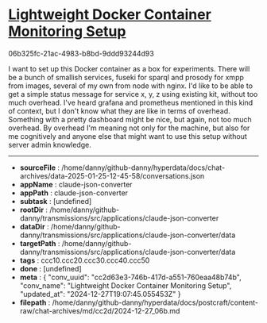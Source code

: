 # [Lightweight Docker Container Monitoring Setup](https://claude.ai/chat/cc2d63e3-746b-417d-a551-760eaa48b74b)

06b325fc-21ac-4983-b8bd-9ddd93244d93

I want to set up this Docker container as a box for experiments. There will be a bunch of smallish services, fuseki for sparql and prosody for xmpp from images, several of my own from node with nginx. I'd like to be able to get a simple status message for service x, y, z using existing kit, without too much overhead. I've heard grafana and prometheus mentioned in this kind of context, but I don't know what they are like in terms of overhead. Something with a pretty dashboard might be nice, but again, not too much overhead. By overhead I'm meaning not only for the machine, but also for me cognitively and anyone else that might want to use this setup without server admin knowledge.

---

* **sourceFile** : /home/danny/github-danny/hyperdata/docs/chat-archives/data-2025-01-25-12-45-58/conversations.json
* **appName** : claude-json-converter
* **appPath** : claude-json-converter
* **subtask** : [undefined]
* **rootDir** : /home/danny/github-danny/transmissions/src/applications/claude-json-converter
* **dataDir** : /home/danny/github-danny/transmissions/src/applications/claude-json-converter/data
* **targetPath** : /home/danny/github-danny/transmissions/src/applications/claude-json-converter/data
* **tags** : ccc10.ccc20.ccc30.ccc40.ccc50
* **done** : [undefined]
* **meta** : {
  "conv_uuid": "cc2d63e3-746b-417d-a551-760eaa48b74b",
  "conv_name": "Lightweight Docker Container Monitoring Setup",
  "updated_at": "2024-12-27T19:07:45.055453Z"
}
* **filepath** : /home/danny/github-danny/hyperdata/docs/postcraft/content-raw/chat-archives/md/cc2d/2024-12-27_06b.md